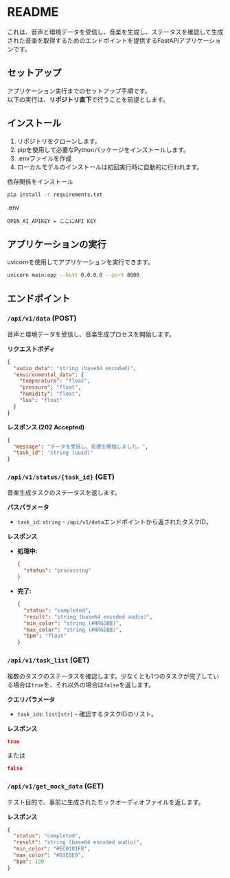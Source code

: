 # README

これは、音声と環境データを受信し、音楽を生成し、ステータスを確認して生成された音楽を取得するためのエンドポイントを提供するFastAPIアプリケーションです。

## セットアップ

アプリケーション実行までのセットアップ手順です。  
以下の実行は、**リポジトリ直下**で行うことを前提とします。

## インストール

1. リポジトリをクローンします。
2. pipを使用して必要なPythonパッケージをインストールします。
3. .envファイルを作成
4. ローカルモデルのインストールは初回実行時に自動的に行われます。

依存関係をインストール
```bash
pip install -r requirements.txt
```
.env
```env
OPEN_AI_APIKEY = ここにAPI KEY
```

## アプリケーションの実行

uvicornを使用してアプリケーションを実行できます。

```bash
uvicorn main:app --host 0.0.0.0 --port 8000
```

## エンドポイント

### `/api/v1/data` (POST)

音声と環境データを受信し、音楽生成プロセスを開始します。

**リクエストボディ**

```json
{
  "audio_data": "string (base64 encoded)",
  "environmental_data": {
    "temperature": "float",
    "pressure": "float",
    "humidity": "float",
    "lux": "float"
  }
}
```

**レスポンス (202 Accepted)**

```json
{
  "message": "データを受信し、処理を開始しました。",
  "task_id": "string (uuid)"
}
```

### `/api/v1/status/{task_id}` (GET)

音楽生成タスクのステータスを返します。

**パスパラメータ**

*   `task_id`: `string` - `/api/v1/data`エンドポイントから返されたタスクID。

**レスポンス**

*   **処理中:**
    ```json
    {
      "status": "processing"
    }
    ```
*   **完了:**
    ```json
    {
      "status": "completed",
      "result": "string (base64 encoded audio)",
      "min_color": "string (#RRGGBB)",
      "max_color": "string (#RRGGBB)",
      "bpm": "float"
    }
    ```

### `/api/v1/task_list` (GET)

複数のタスクのステータスを確認します。少なくとも1つのタスクが完了している場合は`true`を、それ以外の場合は`false`を返します。

**クエリパラメータ**

*   `task_ids`: `list[str]` - 確認するタスクIDのリスト。

**レスポンス**

```json
true
```
または
```json
false
```

### `/api/v1/get_mock_data` (GET)

テスト目的で、事前に生成されたモックオーディオファイルを返します。

**レスポンス**

```json
{
  "status": "completed",
  "result": "string (base64 encoded audio)",
  "min_color": "#EC0101F8",
  "max_color": "#D3E0E9",
  "bpm": 120
}
```